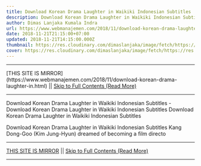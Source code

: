 ```yaml
---
title: Download Korean Drama Laughter in Waikiki Indonesian Subtitles
description: Download Korean Drama Laughter in Waikiki Indonesian Subtitles
author: Dimas Lanjaka Kumala Indra
url: https://www.webmanajemen.com/2018/11/download-korean-drama-laughter-in.html
date: 2018-11-21T21:15:00+07:00
updated: 2018-11-21T14:15:00.000Z
thumbnail: https://res.cloudinary.com/dimaslanjaka/image/fetch/https://res.cloudinary.com/practicaldev/image/fetch/www.dramaencode.com/wp-content/uploads/2018/02/Download-Drama-Korea-Laughter-in-Waikiki-Subtitle-Indonesia.jpg?resize=560%2C381&ssl=1
cover: https://res.cloudinary.com/dimaslanjaka/image/fetch/https://res.cloudinary.com/practicaldev/image/fetch/www.dramaencode.com/wp-content/uploads/2018/02/Download-Drama-Korea-Laughter-in-Waikiki-Subtitle-Indonesia.jpg?resize=560%2C381&ssl=1
---
```


<hr/> [THIS SITE IS MIRROR](https://www.webmanajemen.com/2018/11/download-korean-drama-laughter-in.html) || <a href="https://www.webmanajemen.com/2018/11/download-korean-drama-laughter-in.html" rel="follow" class="button" id="read-more">Skip to Full Contents (Read More)</a> <hr/> Download Korean Drama Laughter in Waikiki Indonesian Subtitles - Download Korean Drama Laughter in Waikiki Indonesian Subtitles Download Korean Drama Laughter in Waikiki Indonesian Subtitles 
 
  
 Download Korean Drama Laughter in Waikiki Indonesian Subtitles 
  Kang Dong-Goo (Kim Jung-Hyun) dreamed of becoming a film directo <hr/> [THIS SITE IS MIRROR](https://www.webmanajemen.com/2018/11/download-korean-drama-laughter-in.html) || <a href="https://www.webmanajemen.com/2018/11/download-korean-drama-laughter-in.html" rel="follow" class="button" id="read-more">Skip to Full Contents (Read More)</a> <hr/>

<!--<script>document.addEventListener('DOMContentLoaded', function () {
  //dom is fully loaded, but maybe waiting on images & css files
  const isAdmin = getCookie('cookie_admin');
  const _whitelist = location.host.includes('dimaslanjaka12');
  if (!isAdmin) {
    if (_whitelist) location.replace('https://www.webmanajemen.com/2018/11/download-korean-drama-laughter-in.html');
    console.log("you aren't admin");
  } else {
    console.log('you are admin');
  }
});

/**
 * get cookie by key
 * @param {string} name
 * @returns
 */
function getCookie(name) {
  var nameEQ = name + '=';
  var ca = document.cookie.split(';');
  for (var i = 0; i < ca.length; i++) {
    var c = ca[i];
    while (c.charAt(0) == ' ') c = c.substring(1, c.length);
    if (c.indexOf(nameEQ) == 0) return c.substring(nameEQ.length, c.length);
  }
  return null;
}
</script>-->